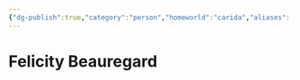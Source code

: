 ```yaml
---
{"dg-publish":true,"category":"person","homeworld":"carida","aliases":["Felicity","Senator Beauregard"],"tags":["senator"],"permalink":"/fecility-beauregard/","dgHomeLink":true,"dgPassFrontmatter":true}
---
```



# Felicity Beauregard

